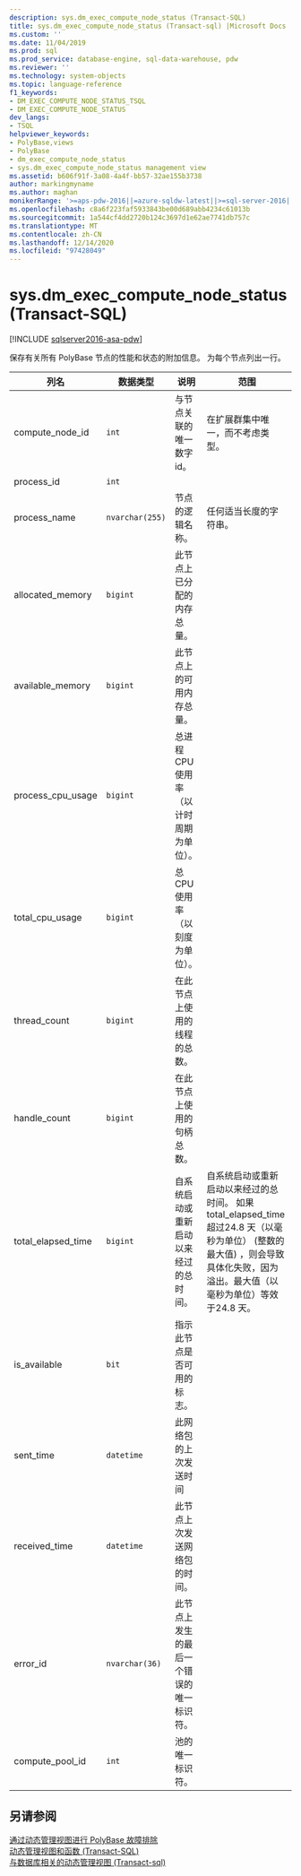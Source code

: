 ```yaml
---
description: sys.dm_exec_compute_node_status (Transact-SQL)
title: sys.dm_exec_compute_node_status (Transact-sql) |Microsoft Docs
ms.custom: ''
ms.date: 11/04/2019
ms.prod: sql
ms.prod_service: database-engine, sql-data-warehouse, pdw
ms.reviewer: ''
ms.technology: system-objects
ms.topic: language-reference
f1_keywords:
- DM_EXEC_COMPUTE_NODE_STATUS_TSQL
- DM_EXEC_COMPUTE_NODE_STATUS
dev_langs:
- TSQL
helpviewer_keywords:
- PolyBase,views
- PolyBase
- dm_exec_compute_node_status
- sys.dm_exec_compute_node_status management view
ms.assetid: b606f91f-3a08-4a4f-bb57-32ae155b3738
author: markingmyname
ms.author: maghan
monikerRange: '>=aps-pdw-2016||=azure-sqldw-latest||>=sql-server-2016||>=sql-server-linux-2017||=azuresqldb-mi-current'
ms.openlocfilehash: c8a6f223faf5933843be00d689abb4234c61013b
ms.sourcegitcommit: 1a544cf4dd2720b124c3697d1e62ae7741db757c
ms.translationtype: MT
ms.contentlocale: zh-CN
ms.lasthandoff: 12/14/2020
ms.locfileid: "97428049"
---
```

# <a name="sysdm_exec_compute_node_status-transact-sql"></a>sys.dm_exec_compute_node_status (Transact-SQL)
[!INCLUDE [sqlserver2016-asa-pdw](../../includes/applies-to-version/sqlserver2016-asa-pdw.md)]

  保存有关所有 PolyBase 节点的性能和状态的附加信息。 为每个节点列出一行。  
  
|列名|数据类型|说明|范围|  
|-----------------|---------------|-----------------|-----------|  
|compute_node_id|`int`|与节点关联的唯一数字 id。|在扩展群集中唯一，而不考虑类型。|  
|process_id|`int`|||  
|process_name|`nvarchar(255)`|节点的逻辑名称。|任何适当长度的字符串。|  
|allocated_memory|`bigint`|此节点上已分配的内存总量。||  
|available_memory|`bigint`|此节点上的可用内存总量。||  
|process_cpu_usage|`bigint`|总进程 CPU 使用率（以计时周期为单位）。||  
|total_cpu_usage|`bigint`|总 CPU 使用率（以刻度为单位）。||  
|thread_count|`bigint`|在此节点上使用的线程的总数。||  
|handle_count|`bigint`|在此节点上使用的句柄总数。||  
|total_elapsed_time|`bigint`|自系统启动或重新启动以来经过的总时间。|自系统启动或重新启动以来经过的总时间。 如果 total_elapsed_time 超过24.8 天（以毫秒为单位） (整数的最大值) ，则会导致具体化失败，因为溢出。最大值（以毫秒为单位）等效于24.8 天。|  
|is_available|`bit`|指示此节点是否可用的标志。||  
|sent_time|`datetime`|此网络包的上次发送时间||  
|received_time|`datetime`|此节点上次发送网络包的时间。||  
|error_id|`nvarchar(36)`|此节点上发生的最后一个错误的唯一标识符。||
|compute_pool_id|`int`|池的唯一标识符。|

## <a name="see-also"></a>另请参阅  
 [通过动态管理视图进行 PolyBase 故障排除](/previous-versions/sql/sql-server-2016/mt146389(v=sql.130))   
 [动态管理视图和函数 (Transact-SQL)](~/relational-databases/system-dynamic-management-views/system-dynamic-management-views.md)   
 [与数据库相关的动态管理视图 &#40;Transact-sql&#41;](../../relational-databases/system-dynamic-management-views/database-related-dynamic-management-views-transact-sql.md)  
  
